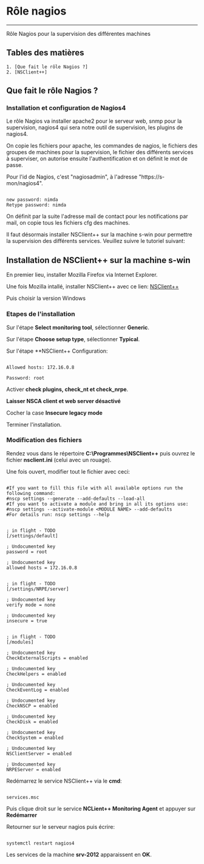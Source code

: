 # Rôle nagios
***
Rôle Nagios pour la supervision des différentes machines

## Tables des matières
    1. [Que fait le rôle Nagios ?]
    2. [NSClient++]


## Que fait le rôle Nagios ?


### Installation et configuration de Nagios4

Le rôle Nagios va installer apache2 pour le serveur web, snmp pour la supervision, nagios4 qui sera notre outil de supervision, les plugins de nagios4.

On copie les fichiers pour apache, les commandes de nagios, le fichiers des groupes de machines pour la supervision, le fichier des différents services à superviser, on autorise ensuite l'authentification et on définit le mot de passe.

Pour l'id de Nagios, c'est "nagiosadmin", à l'adresse "https://s-mon/nagios4".

```

new password: nimda
Retype password: nimda

```

On définit par la suite l'adresse mail de contact pour les notifications par mail, on copie tous les fichiers cfg des machines.



Il faut désormais installer NSClient++ sur la machine s-win pour permettre la supervision des différents services.
Veuillez suivre le tutoriel suivant:


## Installation de NSClient++ sur la machine s-win

En premier lieu, installer Mozilla Firefox via Internet Explorer.

Une fois Mozilla intallé, installer NSClient++ avec ce lien: [NSClient++](https://nsclient.org/download/) 

Puis choisir la version Windows

### Etapes de l'installation 

Sur l'étape **Select monitoring tool**, sélectionner **Generic**.

Sur l'étape **Choose setup type**, sélectionner **Typical**.

Sur l'étape **NSClient++ Configuration: 

```

Allowed hosts: 172.16.0.8

Password: root

```

Activer **check plugins, check_nt et check_nrpe**.

**Laisser NSCA client et web server désactivé**

Cocher la case **Insecure legacy mode**


Terminer l'installation.

### Modification des fichiers

Rendez vous dans le répertoire **C:\Programmes\NSClient++** puis ouvrez le fichier **nsclient.ini** (celui avec un rouage).

Une fois ouvert, modifier tout le fichier avec ceci:

```

#If you want to fill this file with all available options run the following command:
#nscp settings --generate --add-defaults --load-all
#If you want to activate a module and bring in all its options use:
#nscp settings --activate-module <MODULE NAME> --add-defaults
#For details run: nscp settings --help


; in flight - TODO
[/settings/default]

; Undocumented key
password = root

; Undocumented key
allowed hosts = 172.16.0.8


; in flight - TODO
[/settings/NRPE/server]

; Undocumented key
verify mode = none

; Undocumented key
insecure = true


; in flight - TODO
[/modules]

; Undocumented key
CheckExternalScripts = enabled

; Undocumented key
CheckHelpers = enabled

; Undocumented key
CheckEventLog = enabled

; Undocumented key
CheckNSCP = enabled

; Undocumented key
CheckDisk = enabled

; Undocumented key
CheckSystem = enabled

; Undocumented key
NSClientServer = enabled

; Undocumented key
NRPEServer = enabled

``` 

Redémarrez le service NSClient++ via le **cmd**:

```

services.msc

```

Puis clique droit sur le service **NCLient++ Monitoring Agent** et appuyer sur **Redémarrer**


Retourner sur le serveur nagios puis écrire:

```

systemctl restart nagios4

```

Les services de la machine **srv-2012** apparaissent en **OK**.
